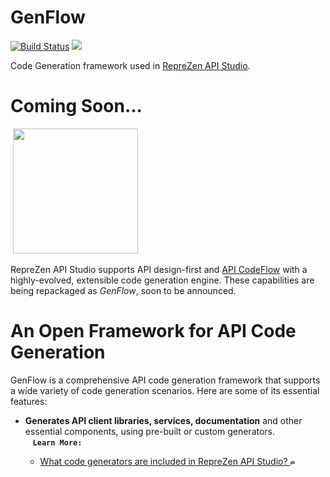 # GenFlow
[![Build Status](https://travis-ci.org/RepreZen/GenFlow.svg?branch=master)](https://travis-ci.org/RepreZen/GenFlow)
![](https://img.shields.io/maven-central/v/com.reprezen.genflow/genflow-common.svg)

Code Generation framework used in [RepreZen API
Studio](https://www.reprezen.com/swagger-openapi-code-generation-api-first-microservices-enterprise-development).

# Coming Soon...

&nbsp;<img src="https://www.reprezen.com/hubfs/RepreZen_WIP_Ninja.png" width="200" />

RepreZen API Studio supports API design-first and <a href="http://RZen.io/APICodeFlow" rel="noreferrer noopener" target="_blank">API
    CodeFlow</a> with a highly-evolved, extensible code generation engine. These capabilities are being repackaged as
<em>GenFlow</em>, soon to be announced.</p>

# An Open Framework for API Code Generation

GenFlow is a comprehensive API code generation framework that supports a wide variety of code generation scenarios.
Here are some of its essential features:

* **Generates API client libraries, services, documentation** and other essential components, using pre-built or custom generators.<br>
  &nbsp;&nbsp;&nbsp;**`Learn More:`**
  
    * [What code generators are included in RepreZen API Studio?&nbsp;<img src="https://www.reprezen.com/hubfs/external-link.svg" height="12" width="12" alt="external link icon">](https://support.reprezen.com/support/solutions/articles/24000018770-what-code-generators-are-included-in-reprezen-api-studio-)
